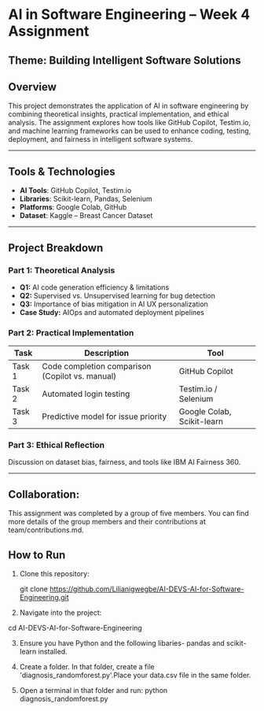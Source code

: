 # AI in Software Engineering – Week 4 Assignment  
**Theme:** Building Intelligent Software Solutions  
---

## Overview

This project demonstrates the application of AI in software engineering by combining theoretical insights, practical implementation, and ethical analysis. The assignment explores how tools like GitHub Copilot, Testim.io, and machine learning frameworks can be used to enhance coding, testing, deployment, and fairness in intelligent software systems.

---

##  Tools & Technologies

- **AI Tools**: GitHub Copilot, Testim.io
- **Libraries**: Scikit-learn, Pandas, Selenium
- **Platforms**: Google Colab, GitHub
- **Dataset**: Kaggle – Breast Cancer Dataset

---

##  Project Breakdown

### Part 1: Theoretical Analysis
- **Q1:** AI code generation efficiency & limitations
- **Q2:** Supervised vs. Unsupervised learning for bug detection
- **Q3:** Importance of bias mitigation in AI UX personalization
- **Case Study:** AIOps and automated deployment pipelines

###  Part 2: Practical Implementation

| Task | Description | Tool |
|------|-------------|------|
| Task 1 | Code completion comparison (Copilot vs. manual) | GitHub Copilot |
| Task 2 | Automated login testing | Testim.io / Selenium |
| Task 3 | Predictive model for issue priority | Google Colab, Scikit-learn |

### Part 3: Ethical Reflection
Discussion on dataset bias, fairness, and tools like IBM AI Fairness 360.

---
## Collaboration:
This assignment was completed by a group of five members. You can find more details of the group members and their contributions at team/contributions.md.

##  How to Run

1. Clone this repository:
   
   git clone https://github.com/Lilianigwegbe/AI-DEVS-AI-for-Software-Engineering.git

2. Navigate into the project:

cd AI-DEVS-AI-for-Software-Engineering

3. Ensure you have Python and the following libaries- pandas and scikit-learn installed.

4. Create a folder. In that folder, create a file 'diagnosis_randomforest.py'.Place your data.csv file in the same folder.

5. Open a terminal in that folder and run:
python diagnosis_randomforest.py




